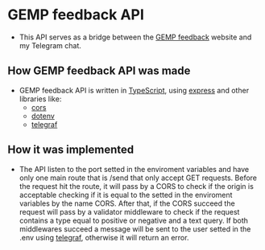 # GEMP feedback API

- This API serves as a bridge between the [GEMP feedback](https://www.github.com/freitagfelipe/gemp-feedback) website and my Telegram chat.

## How GEMP feedback API was made

- GEMP feedback API is written in [TypeScript](https://www.typescriptlang.org/), using [express](https://www.npmjs.com/package/express) and other libraries like:
    - [cors](https://www.npmjs.com/package/cors)
    - [dotenv](https://www.npmjs.com/package/dotenv)
    - [telegraf](https://www.npmjs.com/package/telegraf)

## How it was implemented

- The API listen to the port setted in the enviroment variables and have only one main route that is /send that only accept GET requests. Before the request hit the route, it will pass by a CORS to check if the origin is acceptable checking if it is equal to the setted in the enviroment variables by the  name CORS. After that, if the CORS succeed the request will pass by a validator middleware to check if the request contains a type equal to positive or negative and a text query. If both middlewares succeed a message will be sent to the user setted in the .env using [telegraf](https://www.npmjs.com/package/telegraf), otherwise it will return an error.